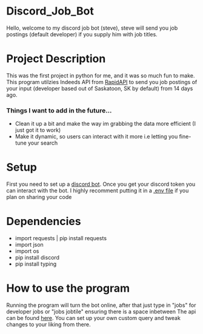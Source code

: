 # Discord_Job_Bot
 Hello, welcome to my discord job bot (steve), steve will send you job postings (default developer) if you supply him with job titles.

 # Project Description
 This was the first project in python for me, and it was so much fun to make. 
 This program utilzies Indeeds API from [RapidAPI](https://rapidapi.com/) to send you job postings of your input (developer based out of Saskatoon, SK by default) from 14 days ago.

### Things I want to add in the future...
- Clean it up a bit and make the way im grabbing the data more efficient (I just got it to work)
- Make it dynamic, so users can interact with it more i.e letting you fine-tune your search

# Setup
First you need to set up a [discord bot](https://discord.com/developers/docs/intro). 
Once you get your discord token you can interact with the bot. I highly recomment putting it in a [.env file](https://pypi.org/project/python-dotenv/) if you plan on sharing your code

# Dependencies 
- import requests | pip install requests
- import json 
- import os
- pip install discord 
- pip install typing 

# How to use the program
Running the program will turn the bot online, after that just type in "jobs" for developer jobs or "jobs jobtile" ensuring there is a space inbetween
The api can be found [here](https://rapidapi.com/letscrape-6bRBa3QguO5/api/jsearch/). You can set up your own custom query and tweak changes to your liking from there.